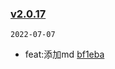 ### [v2.0.17](https://github.com/compare/v2.0.16...v2.0.17)

`2022-07-07`

- feat:添加md [bf1eba](https://github.com/commit/bf1eba3082229949e3bcf547c224b5a55b808f53)
